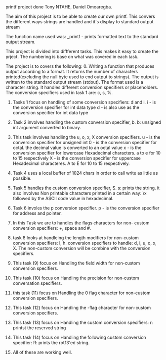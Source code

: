##
printf project done Tony NTAHE, Daniel Omoaregba.

The aim of this project is to be able to create our own printf. This convers the different ways strings are handled and it's display to standard output stream

The function name used was:
_printf - prints formatted text to the standard output stream.

This project is divided into diffferent tasks. This makes it easy to create the prject. The numbering is base on what was covered in each task.

The project is to covers the following:
0. Writing a function that produces output according to a format.
    It returns the number of characters printed(excluding the null byte used to end output to strings).
    The output is written to the standard output stream (stdout).
    The format used is a character string. It handles different conversion specifiers or placeholders. The conversion specifiers used in task 1 are: c, s, %.

1. Tasks 1 focus on handling of some conversion specifiers: d 
    and i.
    i - is the conversion specifier for int data type
    d - is also use as the conversion specifier for int data type

2. Task 2 involves handling the custom conversion specifier, b.
    b: unsigned int argument converted to binary.

3. This task involves handling the u, o, x, X conversion
    specifiers.
    u - is the conversion specifier for unsigned int
    0 - is the conversion specifier for octal. the decimal value is converted to an octal value
    x - is the conversion specifier for lowercase Hexadecimal characters. a to e for 10 to 15 respectively
    X - is the conversion specifier for uppercase Hexadecimal characteres. A to E for 10 to 15 respectively.

4. Task 4 uses a local buffer of 1024 chars in order to call write as little as possible.

5. Task 5 handles the custom conversion specifier, S.
    s: prints the string.
    it also involves Non printable characters printed in a certain way: \x followed by the ASCII code value in hexadecimal.

6. Task 6 involes the p conversion specifier.
    p - is the conversion specifier for address and pointer.

7. In this Task we are to handles the flags characters for non- custom conversion specifiers: +, space and #.

8. task 8 looks at handleing the length modifiers for 
    non-custom conversion specifiers: l, h.
    conversion specifiers to handle: d, i, u, o, x, X.
    The non-custom conversion will be combine with the conversion specifiers.

9. This task (9) focus on Handling the field width for non-custom conversion specifiers.

10. This task (10) focus on Handling the precision for non-custom conversation specifiers.

11. this task (11) focus on Handling the 0 flag character for non-custom conversion specifiers.

12. This task (12) focus on Handling the -flag character for non-custom conversion specifiers.

13. This task (13) focus on Handling the custom conversion specifiers:
    r: printst the reserved string

14. This task (14) focus on Handling the following custom conversion specifier:
    R: prints the rot13'ed string.

15. All of these are working well.